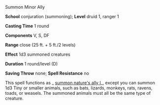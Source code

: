 Summon Minor Ally

**School** conjuration (summoning); **Level** druid 1, ranger 1

**Casting Time** 1 round

**Components** V, S, DF

**Range** close (25 ft. + 5 ft./2 levels)

**Effect** 1d3 summoned creatures

**Duration** 1 round/level (D)

**Saving Throw** none; **Spell Resistance** no

This spell functions as _ [summon nature's ally I](spells/summonNatureSAlly#_summon-nature-s-ally-i)_, except you can summon 1d3 Tiny or smaller animals, such as bats, lizards, monkeys, rats, ravens, toads, or weasels. The summoned animals must all be the same type of creature.

